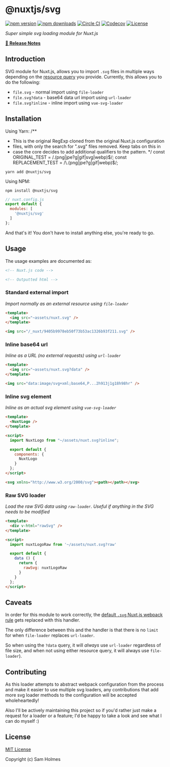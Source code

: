 # @nuxtjs/svg

[![npm version][npm-version-src]][npm-version-href]
[![npm downloads][npm-downloads-src]][npm-downloads-href]
[![Circle CI][circle-ci-src]][circle-ci-href]
[![Codecov][codecov-src]][codecov-href]
[![License][license-src]][license-href]

_Super simple svg loading module for Nuxt.js_

[📖 **Release Notes**](./CHANGELOG.md)

## Introduction

SVG module for Nuxt.js, allows you to import `.svg` files in multiple ways depending on the [resource query](https://webpack.js.org/configuration/module/#rule-resourcequery) you provide. Currently, this allows you to do the following:

- `file.svg` - normal import using `file-loader`
- `file.svg?data` - base64 data url import using `url-loader`
- `file.svg?inline` - inline import using `vue-svg-loader`

## Installation

Using Yarn:
/**
 * This is the original RegExp cloned from the original Nuxt.js configuration
 * files, with only the search for ".svg" files removed. Keep tabs on this in
 * case the core decides to add additional qualifiers to the pattern.
 */
const ORIGINAL_TEST = /\.(png|jpe?g|gif|svg|webp)$/;
const REPLACEMENT_TEST = /\.(png|jpe?g|gif|webp)$/;

```console
yarn add @nuxtjs/svg
```

Using NPM:

```console
npm install @nuxtjs/svg
```

```javascript
// nuxt.config.js
export default {
  modules: [
    '@nuxtjs/svg'
  ]
};
```

And that's it! You don't have to install anything else, you're ready to go.

## Usage

The usage examples are documented as:

```html
<!-- Nuxt.js code -->
```

```html
<!-- Outputted html -->
```

### Standard external import

_Import normally as an external resource using `file-loader`_

```html
<template>
  <img src="~assets/nuxt.svg" />
</template>
```

```html
<img src="/_nuxt/9405b9978eb50f73b53ac1326b93f211.svg" />
```

### Inline base64 url

_Inline as a URL (no external requests) using `url-loader`_

```html
<template>
  <img src="~assets/nuxt.svg?data" />
</template>
```

```html
<img src="data:image/svg+xml;base64,P...2h913j1g18h98hr" />
```

### Inline svg element

_Inline as an actual svg element using `vue-svg-loader`_

```html
<template>
  <NuxtLogo />
</template>

<script>
  import NuxtLogo from "~/assets/nuxt.svg?inline";

  export default {
    components: {
      NuxtLogo
    }
  };
</script>
```

```html
<svg xmlns="http://www.w3.org/2000/svg"><path></path></svg>
```

### Raw SVG loader

_Load the raw SVG data using `raw-loader`. Useful if anything in the SVG needs to be modified_


```html
<template>
  <div v-html="rawSvg" />
</template>

<script>
  import nuxtLogoRaw from '~/assets/nuxt.svg?raw'

  export default {
    data () {
      return {
        rawSvg: nuxtLogoRaw
      }
    }
  };
</script>
```

## Caveats

In order for this module to work correctly, the [default `.svg` Nuxt.js webpack rule](https://nuxtjs.org/guide/assets/#webpack) gets replaced with this handler.

The only difference between this and the handler is that there is no `limit` for when `file-loader` replaces `url-loader`.

So when using the `?data` query, it will _always_ use `url-loader` regardless of file size, and when not using either resource query, it will always use `file-loader`).

## Contributing

As this loader attempts to abstract webpack configuration from the process and make it easier to use multiple svg loaders, any contributions that add more svg loader methods to the configuration will be accepted wholeheartedly!

Also I'll be actively maintaining this project so if you'd rather just make a request for a loader or a feature; I'd be happy to take a look and see what I can do myself :)

## License

[MIT License](./LICENSE)

Copyright (c) Sam Holmes

<!-- Badges -->
[npm-version-src]: https://img.shields.io/npm/v/@nuxtjs/svg/latest.svg?style=flat-square
[npm-version-href]: https://npmjs.com/package/@nuxtjs/svg

[npm-downloads-src]: https://img.shields.io/npm/dt/@nuxtjs/svg.svg?style=flat-square
[npm-downloads-href]: https://npmjs.com/package/@nuxtjs/svg

[circle-ci-src]: https://img.shields.io/circleci/project/github/nuxt-community/svg-module.svg?style=flat-square
[circle-ci-href]: https://circleci.com/gh/nuxt-community/svg-module

[codecov-src]: https://img.shields.io/codecov/c/github/nuxt-community/svg-module.svg?style=flat-square
[codecov-href]: https://codecov.io/gh/nuxt-community/svg-module

[license-src]: https://img.shields.io/npm/l/@nuxtjs/svg.svg?style=flat-square
[license-href]: https://npmjs.com/package/@nuxtjs/svg
